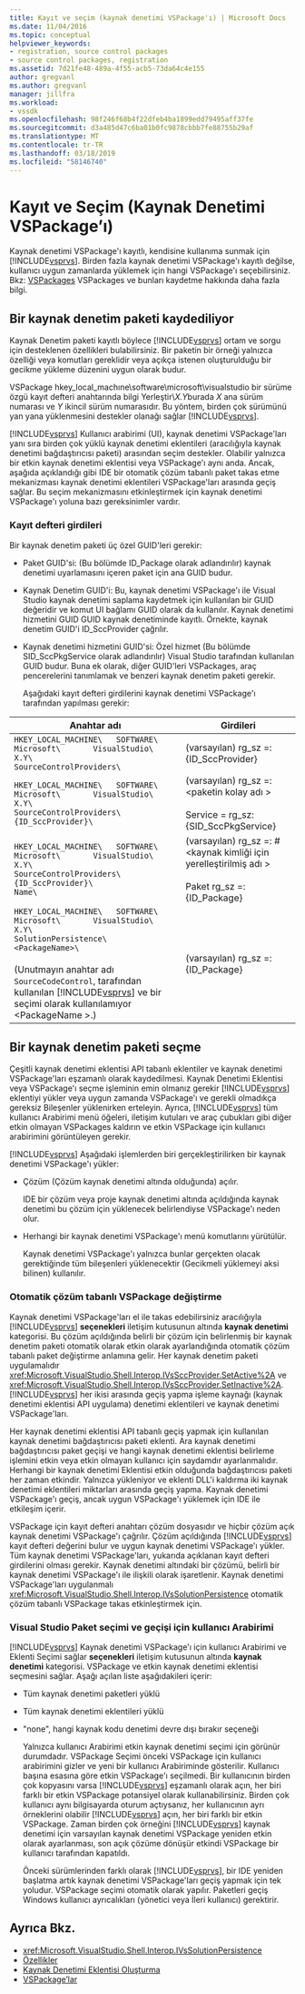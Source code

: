 ```yaml
---
title: Kayıt ve seçim (kaynak denetimi VSPackage'ı) | Microsoft Docs
ms.date: 11/04/2016
ms.topic: conceptual
helpviewer_keywords:
- registration, source control packages
- source control packages, registration
ms.assetid: 7d21fe48-489a-4f55-acb5-73da64c4e155
author: gregvanl
ms.author: gregvanl
manager: jillfra
ms.workload:
- vssdk
ms.openlocfilehash: 98f246f68b4f22dfeb4ba1899edd79495aff37fe
ms.sourcegitcommit: d3a485d47c6ba01b0fc9878cbbb7fe88755b29af
ms.translationtype: MT
ms.contentlocale: tr-TR
ms.lasthandoff: 03/18/2019
ms.locfileid: "58146740"
---
```

# <a name="registration-and-selection-source-control-vspackage"></a>Kayıt ve Seçim (Kaynak Denetimi VSPackage’ı)
Kaynak denetimi VSPackage'ı kayıtlı, kendisine kullanıma sunmak için [!INCLUDE[vsprvs](../../code-quality/includes/vsprvs_md.md)]. Birden fazla kaynak denetimi VSPackage'ı kayıtlı değilse, kullanıcı uygun zamanlarda yüklemek için hangi VSPackage'ı seçebilirsiniz. Bkz: [VSPackages](../../extensibility/internals/vspackages.md) VSPackages ve bunları kaydetme hakkında daha fazla bilgi.

## <a name="registering-a-source-control-package"></a>Bir kaynak denetim paketi kaydediliyor
 Kaynak Denetim paketi kayıtlı böylece [!INCLUDE[vsprvs](../../code-quality/includes/vsprvs_md.md)] ortam ve sorgu için desteklenen özellikleri bulabilirsiniz. Bir paketin bir örneği yalnızca özelliği veya komutları gereklidir veya açıkça istenen oluşturulduğu bir gecikme yükleme düzenini uygun olarak budur.

 VSPackage hkey_local_machıne\software\microsoft\visualstudio bir sürüme özgü kayıt defteri anahtarında bilgi Yerleştir\\*X.Y*burada *X* ana sürüm numarası ve *Y* ikincil sürüm numarasıdır. Bu yöntem, birden çok sürümünü yan yana yüklenmesini destekler olanağı sağlar [!INCLUDE[vsprvs](../../code-quality/includes/vsprvs_md.md)].

 [!INCLUDE[vsprvs](../../code-quality/includes/vsprvs_md.md)] Kullanıcı arabirimi (UI), kaynak denetimi VSPackage'ları yanı sıra birden çok yüklü kaynak denetimi eklentileri (aracılığıyla kaynak denetimi bağdaştırıcısı paketi) arasından seçim destekler. Olabilir yalnızca bir etkin kaynak denetimi eklentisi veya VSPackage'ı aynı anda. Ancak, aşağıda açıklandığı gibi IDE bir otomatik çözüm tabanlı paket takas etme mekanizması kaynak denetimi eklentileri VSPackage'ları arasında geçiş sağlar. Bu seçim mekanizmasını etkinleştirmek için kaynak denetimi VSPackage'ı yoluna bazı gereksinimler vardır.

### <a name="registry-entries"></a>Kayıt defteri girdileri
 Bir kaynak denetim paketi üç özel GUID'leri gerekir:

- Paket GUID'si: (Bu bölümde ID_Package olarak adlandırılır) kaynak denetimi uyarlamasını içeren paket için ana GUID budur.

- Kaynak Denetim GUID'i: Bu, kaynak denetimi VSPackage'ı ile Visual Studio kaynak denetimi saplama kaydetmek için kullanılan bir GUID değeridir ve komut UI bağlamı GUID olarak da kullanılır. Kaynak denetimi hizmetini GUID GUID kaynak denetiminde kayıtlı. Örnekte, kaynak denetim GUID'i ID_SccProvider çağrılır.

- Kaynak denetimi hizmetini GUID'si: Özel hizmet (Bu bölümde SID_SccPkgService olarak adlandırılır) Visual Studio tarafından kullanılan GUID budur. Buna ek olarak, diğer GUID'leri VSPackages, araç pencerelerini tanımlamak ve benzeri kaynak denetim paketi gerekir.

  Aşağıdaki kayıt defteri girdilerini kaynak denetimi VSPackage'ı tarafından yapılması gerekir:

| Anahtar adı | Girdileri |
| - | - |
| `HKEY_LOCAL_MACHINE\   SOFTWARE\     Microsoft\       VisualStudio\         X.Y\           SourceControlProviders\` | (varsayılan) rg_sz =: {ID_SccProvider} |
| `HKEY_LOCAL_MACHINE\   SOFTWARE\     Microsoft\       VisualStudio\         X.Y\           SourceControlProviders\             {ID_SccProvider}\` | (varsayılan) rg_sz =:\<paketin kolay adı ><br /><br /> Service = rg_sz:{SID_SccPkgService} |
| `HKEY_LOCAL_MACHINE\   SOFTWARE\     Microsoft\       VisualStudio\         X.Y\           SourceControlProviders\             {ID_SccProvider}\               Name\` | (varsayılan) rg_sz =: #\<kaynak kimliği için yerelleştirilmiş adı ><br /><br /> Paket rg_sz =: {ID_Package} |
| `HKEY_LOCAL_MACHINE\   SOFTWARE\     Microsoft\       VisualStudio\         X.Y\           SolutionPersistence\             <PackageName>\`<br /><br /> (Unutmayın anahtar adı `SourceCodeControl`, tarafından kullanılan [!INCLUDE[vsprvs](../../code-quality/includes/vsprvs_md.md)] ve bir seçimi olarak kullanılamıyor \<PackageName >.) | (varsayılan) rg_sz =: {ID_Package} |

## <a name="selecting-a-source-control-package"></a>Bir kaynak denetim paketi seçme
 Çeşitli kaynak denetimi eklentisi API tabanlı eklentiler ve kaynak denetimi VSPackage'ları eşzamanlı olarak kaydedilmesi. Kaynak Denetimi Eklentisi veya VSPackage'ı seçme işleminin emin olmanız gerekir [!INCLUDE[vsprvs](../../code-quality/includes/vsprvs_md.md)] eklentiyi yükler veya uygun zamanda VSPackage'ı ve gerekli olmadıkça gereksiz Bileşenler yüklenirken erteleyin. Ayrıca, [!INCLUDE[vsprvs](../../code-quality/includes/vsprvs_md.md)] tüm kullanıcı Arabirimi menü öğeleri, iletişim kutuları ve araç çubukları gibi diğer etkin olmayan VSPackages kaldırın ve etkin VSPackage için kullanıcı arabirimini görüntüleyen gerekir.

 [!INCLUDE[vsprvs](../../code-quality/includes/vsprvs_md.md)] Aşağıdaki işlemlerden biri gerçekleştirilirken bir kaynak denetimi VSPackage'ı yükler:

- Çözüm (Çözüm kaynak denetimi altında olduğunda) açılır.

   IDE bir çözüm veya proje kaynak denetimi altında açıldığında kaynak denetimi bu çözüm için yüklenecek belirlendiyse VSPackage'ı neden olur.

- Herhangi bir kaynak denetimi VSPackage'ı menü komutlarını yürütülür.

  Kaynak denetimi VSPackage'ı yalnızca bunlar gerçekten olacak gerektiğinde tüm bileşenleri yüklenecektir (Gecikmeli yüklemeyi aksi bilinen) kullanılır.

### <a name="automatic-solution-based-vspackage-swapping"></a>Otomatik çözüm tabanlı VSPackage değiştirme
 Kaynak denetimi VSPackage'ları el ile takas edebilirsiniz aracılığıyla [!INCLUDE[vsprvs](../../code-quality/includes/vsprvs_md.md)] **seçenekleri** iletişim kutusunun altında **kaynak denetimi** kategorisi. Bu çözüm açıldığında belirli bir çözüm için belirlenmiş bir kaynak denetim paketi otomatik olarak etkin olarak ayarlandığında otomatik çözüm tabanlı paket değiştirme anlamına gelir. Her kaynak denetim paketi uygulamalıdır <xref:Microsoft.VisualStudio.Shell.Interop.IVsSccProvider.SetActive%2A> ve <xref:Microsoft.VisualStudio.Shell.Interop.IVsSccProvider.SetInactive%2A>. [!INCLUDE[vsprvs](../../code-quality/includes/vsprvs_md.md)] her ikisi arasında geçiş yapma işleme kaynağı (kaynak denetimi eklentisi API uygulama) denetimi eklentileri ve kaynak denetimi VSPackage'ları.

 Her kaynak denetimi eklentisi API tabanlı geçiş yapmak için kullanılan kaynak denetimi bağdaştırıcısı paketi eklenti. Ara kaynak denetimi bağdaştırıcısı paket geçişi ve hangi kaynak denetimi eklentisi belirleme işlemini etkin veya etkin olmayan kullanıcı için saydamdır ayarlanmalıdır. Herhangi bir kaynak denetimi Eklentisi etkin olduğunda bağdaştırıcısı paketi her zaman etkindir. Yalnızca yükleniyor ve eklenti DLL'i kaldırma iki kaynak denetimi eklentileri miktarları arasında geçiş yapma. Kaynak denetimi VSPackage'ı geçiş, ancak uygun VSPackage'ı yüklemek için IDE ile etkileşim içerir.

 VSPackage için kayıt defteri anahtarı çözüm dosyasıdır ve hiçbir çözüm açık kaynak denetimi VSPackage'ı çağrılır. Çözüm açıldığında [!INCLUDE[vsprvs](../../code-quality/includes/vsprvs_md.md)] kayıt defteri değerini bulur ve uygun kaynak denetimi VSPackage'ı yükler. Tüm kaynak denetimi VSPackage'ları, yukarıda açıklanan kayıt defteri girdilerini olması gerekir. Kaynak denetimi altındaki bir çözümü, belirli bir kaynak denetimi VSPackage'ı ile ilişkili olarak işaretlenir. Kaynak denetimi VSPackage'ları uygulanmalı <xref:Microsoft.VisualStudio.Shell.Interop.IVsSolutionPersistence> otomatik çözüm tabanlı VSPackage takas etkinleştirmek için.

### <a name="visual-studio-ui-for-package-selection-and-switching"></a>Visual Studio Paket seçimi ve geçişi için kullanıcı Arabirimi
 [!INCLUDE[vsprvs](../../code-quality/includes/vsprvs_md.md)] Kaynak denetimi VSPackage'ı için kullanıcı Arabirimi ve Eklenti Seçimi sağlar **seçenekleri** iletişim kutusunun altında **kaynak denetimi** kategorisi. VSPackage ve etkin kaynak denetimi eklentisi seçmesini sağlar. Aşağı açılan liste aşağıdakileri içerir:

- Tüm kaynak denetimi paketleri yüklü

- Tüm kaynak denetimi eklentileri yüklü

- "none", hangi kaynak kodu denetimi devre dışı bırakır seçeneği

  Yalnızca kullanıcı Arabirimi etkin kaynak denetimi seçimi için görünür durumdadır. VSPackage Seçimi önceki VSPackage için kullanıcı arabirimini gizler ve yeni bir kullanıcı Arabiriminde gösterilir. Kullanıcı başına esasına göre etkin VSPackage'ı seçilmedi. Bir kullanıcının birden çok kopyasını varsa [!INCLUDE[vsprvs](../../code-quality/includes/vsprvs_md.md)] eşzamanlı olarak açın, her biri farklı bir etkin VSPackage potansiyel olarak kullanabilirsiniz. Birden çok kullanıcı aynı bilgisayarda oturum açtıysanız, her kullanıcının ayrı örneklerini olabilir [!INCLUDE[vsprvs](../../code-quality/includes/vsprvs_md.md)] açın, her biri farklı bir etkin VSPackage. Zaman birden çok örneğini [!INCLUDE[vsprvs](../../code-quality/includes/vsprvs_md.md)] kaynak denetimi için varsayılan kaynak denetimi VSPackage yeniden etkin olarak ayarlanması, son açık çözüme dönüşür etkindi VSPackage bir kullanıcı tarafından kapatıldı.

  Önceki sürümlerinden farklı olarak [!INCLUDE[vsprvs](../../code-quality/includes/vsprvs_md.md)], bir IDE yeniden başlatma artık kaynak denetimi VSPackage'ları geçiş yapmak için tek yoludur. VSPackage seçimi otomatik olarak yapılır. Paketleri geçiş Windows kullanıcı ayrıcalıkları (yönetici veya İleri kullanıcı) gerektirir.

## <a name="see-also"></a>Ayrıca Bkz.
- <xref:Microsoft.VisualStudio.Shell.Interop.IVsSolutionPersistence>
- [Özellikler](../../extensibility/internals/source-control-vspackage-features.md)
- [Kaynak Denetimi Eklentisi Oluşturma](../../extensibility/internals/creating-a-source-control-plug-in.md)
- [VSPackage’lar](../../extensibility/internals/vspackages.md)